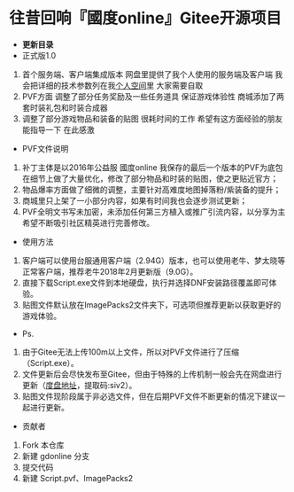 # 往昔回响『國度online』Gitee开源项目

-  **更新目录** 
- 正式版1.0
1. 首个服务端、客户端集成版本 网盘里提供了我个人使用的服务端及客户端 我会把详细的技术参数列在我[个人空间](https://frcity.cn/)里 大家需要自取
2. PVF方面 调整了部分任务奖励及一些任务道具 保证游戏体验性 商城添加了两套时装礼包和时装合成器
3. 调整了部分游戏物品和装备的贴图 很耗时间的工作 希望有这方面经验的朋友能指导一下 在此感激

- PVF文件说明
1. 补丁主体是以2016年公益服 國度online 我保存的最后一个版本的PVF为底包在细节上做了大量优化，修改了部分物品和时装的贴图，使之更贴近官方；
2. 物品爆率方面做了细微的调整，主要针对高难度地图掉落粉/紫装备的提升；
3. 商城里只上架了一小部分内容，如果有时间我也会逐步测试更新；
4. PVF全明文书写未加密，未添加任何第三方植入或推广引流内容，以分享为主希望不断吸引社区精英进行完善修改。

- 使用方法
1. 客户端可以使用台服通用客户端（2.94G）版本，也可以使用老牛、梦太晓等正常客户端，推荐老牛2018年2月更新版（9.0G）。
2. 直接下载Script.exe文件到本地硬盘，执行并选择DNF安装路径覆盖即可体验。
3. 贴图文件默认放在ImagePacks2文件夹下，可选项但推荐更新以获取更好的游戏体验。

- Ps.
1. 由于Gitee无法上传100m以上文件，所以对PVF文件进行了压缩（Script.exe）。
2. 文件更新后会尽快发布至Gitee，但由于特殊的上传机制一般会先在网盘进行更新（[度盘地址](https://pan.baidu.com/s/15PfuDtY-ony7gZBqSfWBWQ)，提取码:siv2）。
3. 贴图文件现阶段属于非必选文件，但在后期PVF文件不断更新的情况下建议一起进行更新。

- 贡献者
1.  Fork 本仓库
2.  新建 gdonline 分支
3.  提交代码
4.  新建 Script.pvf、ImagePacks2